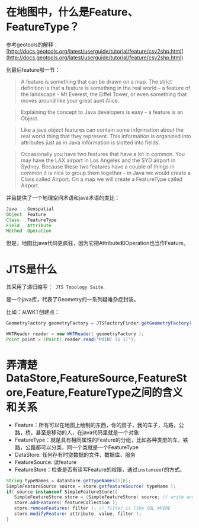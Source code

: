 # 在地图中，什么是Feature、FeatureType？

参考geotools的解释：[http://docs.geotools.org/latest/userguide/tutorial/feature/csv2shp.html](http://docs.geotools.org/latest/userguide/tutorial/feature/csv2shp.html)

到最后feature那一节：


> A feature is something that can be drawn on a map. The strict definition is that a feature is something in the real world – a feature of the landscape - Mt Everest, the Eiffel Tower, or even something that moves around like your great aunt Alice.

> Explaining the concept to Java developers is easy - a feature is an Object.

> Like a java object features can contain some information about the real world thing that they represent. This information is organized into attributes just as in Java information is slotted into fields.

> Occasionally you have two features that have a lot in common. You may have the LAX airport in Los Angeles and the SYD airport in Sydney. Because these two features have a couple of things in common it is nice to group them together - in Java we would create a Class called Airport. On a map we will create a FeatureType called Airport.


并且提供了一个地理空间术语和java术语的类比：

```java
Java	Geospatial
Object	Feature
Class	FeatureType
Field	Attribute
Method	Operation
```

但是，地图比java代码更疯狂，因为它把Attribute和Operation也当作Feature。



# JTS是什么

其采用了递归缩写：` JTS Topology Suite`.

是一个java库，代表了Geometry的一系列疑难杂症封装。

比如：从WKT创建点：
```java
GeometryFactory geometryFactory = JTSFactoryFinder.getGeometryFactory( null );

WKTReader reader = new WKTReader( geometryFactory );
Point point = (Point) reader.read("POINT (1 1)");
```

# 弄清楚DataStore,FeatureSource,FeatureStore,Feature,FeatureType之间的含义和关系

* Feature：所有可以在地图上绘制的东西，你的房子，我的车子，马路，公路，桥，甚至是移动的人，在java代码里就是一个对象
* FeatureType：就是具有相同属性的Feature的分组，比如各种类型的车，铁路，公路都可以分类，同一个类就是一个FeatureType
* DataStore: 任何存有时空数据的文件、数据库、服务
* FeatureSource: 读feature
* FeatureStore：检查是否有读写Feature的权限，通过`instanceof`的方式。

```java 
String typeNames = dataStore.getTypeNames()[0];
SimpleFeatureSource source = store.getfeatureSource( typeName );
if( source instanceof SimpleFeatureStore){
   SimpleFeatureStore store = (SimpleFeatureStore) source; // write access!
   store.addFeatures( featureCollection );
   store.removeFeatures( filter ); // filter is like SQL WHERE
   store.modifyFeature( attribute, value, filter );
}
```

